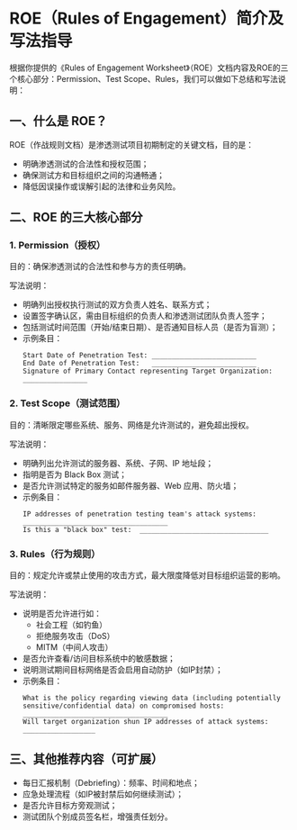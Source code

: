 # ROE（Rules of Engagement）简介及写法指导 
根据你提供的《Rules of Engagement Worksheet》（ROE）文档内容及ROE的三个核心部分：Permission、Test Scope、Rules，我们可以做如下总结和写法说明：


## 一、什么是 ROE？
ROE（作战规则文档）是渗透测试项目初期制定的关键文档，目的是：
* 明确渗透测试的合法性和授权范围；
* 确保测试方和目标组织之间的沟通畅通；
* 降低因误操作或误解引起的法律和业务风险。


## 二、ROE 的三大核心部分
### 1. Permission（授权）
目的：确保渗透测试的合法性和参与方的责任明确。

写法说明：
* 明确列出授权执行测试的双方负责人姓名、联系方式；
* 设置签字确认区，需由目标组织的负责人和渗透测试团队负责人签字；
* 包括测试时间范围（开始/结束日期）、是否通知目标人员（是否为盲测）；
* 示例条目：
    ```
    Start Date of Penetration Test: __________________________  
    End Date of Penetration Test:   __________________________  
    Signature of Primary Contact representing Target Organization: ________________
    ```

### 2. Test Scope（测试范围）
目的：清晰限定哪些系统、服务、网络是允许测试的，避免超出授权。

写法说明：
* 明确列出允许测试的服务器、系统、子网、IP 地址段；
* 指明是否为 Black Box 测试；
* 是否允许测试特定的服务如邮件服务器、Web 应用、防火墙；
* 示例条目：
    ```
    IP addresses of penetration testing team's attack systems:  
    ____________________________________  
    Is this a "black box" test:  ________________________________
    ```

### 3. Rules（行为规则）
目的：规定允许或禁止使用的攻击方式，最大限度降低对目标组织运营的影响。

写法说明：
* 说明是否允许进行如：
    * 社会工程（如钓鱼）
    * 拒绝服务攻击（DoS）
    * MITM（中间人攻击）
* 是否允许查看/访问目标系统中的敏感数据；
* 说明测试期间目标网络是否会启用自动防护（如IP封禁）；
* 示例条目：
    ```
    What is the policy regarding viewing data (including potentially sensitive/confidential data) on compromised hosts:  
    ____________________________________  
    Will target organization shun IP addresses of attack systems: __________________  
    ```


## 三、其他推荐内容（可扩展）
* 每日汇报机制（Debriefing）：频率、时间和地点；
* 应急处理流程（如IP被封禁后如何继续测试）；
* 是否允许目标方旁观测试；
* 测试团队个别成员签名栏，增强责任划分。